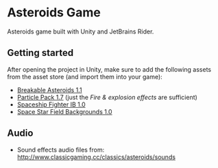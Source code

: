 # Asteroids Game

Asteroids game built with Unity and JetBrains Rider.

## Getting started

After opening the project in Unity, make sure to add the following assets from the asset store (and import them into your game):

* [Breakable Asteroids 1.1](https://assetstore.unity.com/packages/3d/props/breakable-asteroids-167825)
* [Particle Pack 1.7](https://assetstore.unity.com/packages/vfx/particles/particle-pack-127325) (just the _Fire & explosion effects_ are sufficient)
* [Spaceship Fighter IB 1.0](https://assetstore.unity.com/packages/3d/vehicles/space/spaceship-fighter-ib-93246)
* [Space Star Field Backgrounds 1.0](https://assetstore.unity.com/packages/2d/textures-materials/space-star-field-backgrounds-109689)

## Audio

* Sound effects audio files from: http://www.classicgaming.cc/classics/asteroids/sounds